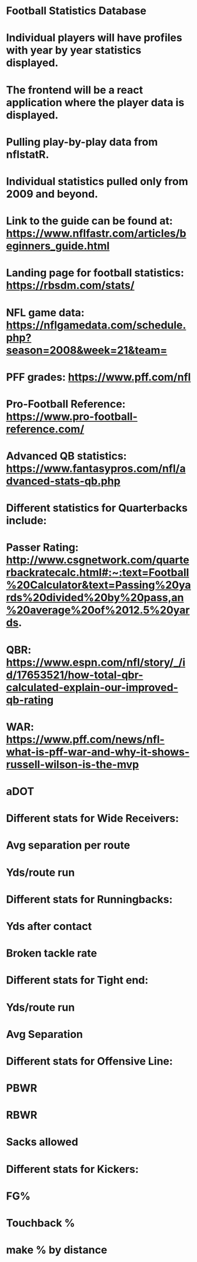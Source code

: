 # Football Statistics Database

# Individual players will have profiles with year by year statistics displayed.
# The frontend will be a react application where the player data is displayed.
# Pulling play-by-play data from nflstatR.
# Individual statistics pulled only from 2009 and beyond.
# Link to the guide can be found at: https://www.nflfastr.com/articles/beginners_guide.html
# Landing page for football statistics: https://rbsdm.com/stats/
# NFL game data: https://nflgamedata.com/schedule.php?season=2008&week=21&team=
# PFF grades: https://www.pff.com/nfl
# Pro-Football Reference: https://www.pro-football-reference.com/
# Advanced QB statistics: https://www.fantasypros.com/nfl/advanced-stats-qb.php

# Different statistics for Quarterbacks include:


#    Passer Rating:       http://www.csgnetwork.com/quarterbackratecalc.html#:~:text=Football%20Calculator&text=Passing%20yards%20divided%20by%20pass,an%20average%20of%2012.5%20yards.

#    QBR: https://www.espn.com/nfl/story/_/id/17653521/how-total-qbr-calculated-explain-our-improved-qb-rating
#    WAR: https://www.pff.com/news/nfl-what-is-pff-war-and-why-it-shows-russell-wilson-is-the-mvp
#    aDOT

# Different stats for Wide Receivers:
  
# Avg separation per route
# Yds/route run
# 

# Different stats for Runningbacks:
 
 # Yds after contact
 # Broken tackle rate
 
# Different stats for Tight end: 
# Yds/route run
# Avg Separation

# Different stats for Offensive Line:
# PBWR
# RBWR
# Sacks allowed

# Different stats for Kickers:
# FG%
# Touchback %
# make % by distance

